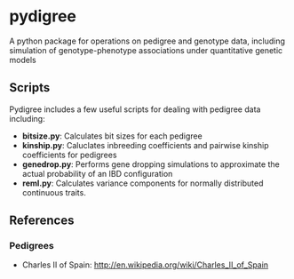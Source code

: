 pydigree
========

A python package for operations on pedigree and genotype data, including simulation of genotype-phenotype associations under quantitative genetic models

Scripts
-----
Pydigree includes a few useful scripts for dealing with pedigree data including:
* __bitsize.py__: Calculates bit sizes for each pedigree
* __kinship.py__: Caluclates inbreeding coefficients and pairwise kinship coefficients for pedigrees
* __genedrop.py__: Performs gene dropping simulations to approximate the actual probability of an IBD configuration
* __reml.py__: Calculates variance components for normally distributed continuous traits.

References 
-----

### Pedigrees
* Charles II of Spain: http://en.wikipedia.org/wiki/Charles_II_of_Spain
